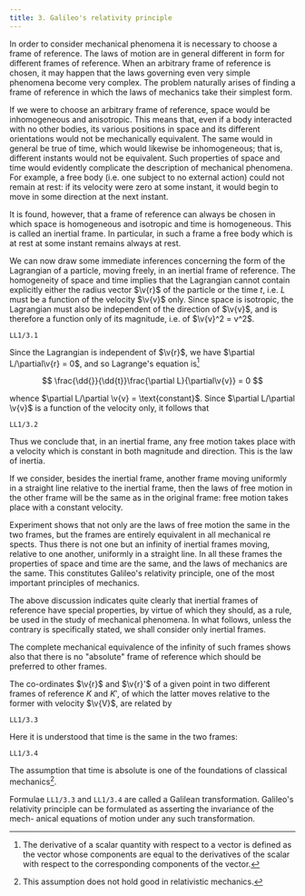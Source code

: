 ```yaml
---
title: 3. Galileo's relativity principle
---
```


In order to consider mechanical phenomena it is necessary to choose a frame of reference. The laws of motion are in general different in form for different frames of reference. When an arbitrary frame of reference is chosen, it may happen that the laws governing even very simple phenomena become very complex. The problem naturally arises of finding a frame of reference in which the laws of mechanics take their simplest form.

If we were to choose an arbitrary frame of reference, space would be inhomogeneous and anisotropic. This means that, even if a body interacted with no other bodies, its various positions in space and its different orientations would not be mechanically equivalent. The same would in general be true of time, which would likewise be inhomogeneous; that is, different instants would not be equivalent. Such properties of space and time would evidently complicate the description of mechanical phenomena. For example, a free body (i.e. one subject to no external action) could not remain at rest: if its velocity were zero at some instant, it would begin to move in some direction at the next instant.

It is found, however, that a frame of reference can always be chosen in which space is homogeneous and isotropic and time is homogeneous. This is called an inertial frame. In particular, in such a frame a free body which is at rest at some instant remains always at rest.

We can now draw some immediate inferences concerning the form of the Lagrangian of a particle, moving freely, in an inertial frame of reference.  The homogeneity of space and time implies that the Lagrangian cannot contain explicitly either the radius vector $\v{r}$ of the particle or the time $t$, i.e. $L$ must be a function of the velocity $\v{v}$ only. Since space is isotropic, the Lagrangian must also be independent of the direction of $\v{v}$, and is therefore a function only of its magnitude, i.e. of $\v{v}^2 = v^2$.

```load
LL1/3.1
```

Since the Lagrangian is independent of $\v{r}$, we have $\partial L/\partial\v{r} = 0$, and so Lagrange's equation is[^1]

$$
\frac{\dd{}}{\dd{t}}\frac{\partial L}{\partial\v{v}} = 0
$$

whence $\partial L/\partial \v{v} = \text{constant}$. Since $\partial L/\partial \v{v}$ is a function of the velocity only, it follows that

```load
LL1/3.2
```

Thus we conclude that, in an inertial frame, any free motion takes place with a velocity which is constant in both magnitude and direction. This is the law of inertia.

If we consider, besides the inertial frame, another frame moving uniformly in a straight line relative to the inertial frame, then the laws of free motion in
the other frame will be the same as in the original frame: free motion takes
place with a constant velocity.

Experiment shows that not only are the laws of free motion the same in the two frames, but the frames are entirely equivalent in all mechanical re spects. Thus there is not one but an infinity of inertial frames moving, relative to one another, uniformly in a straight line. In all these frames the properties of space and time are the same, and the laws of mechanics are the same. This constitutes Galileo's relativity principle, one of the most important principles of mechanics.

The above discussion indicates quite clearly that inertial frames of reference have special properties, by virtue of which they should, as a rule, be used in the study of mechanical phenomena. In what follows, unless the contrary is specifically stated, we shall consider only inertial frames.

The complete mechanical equivalence of the infinity of such frames shows also that there is no "absolute" frame of reference which should be preferred to other frames.

The co-ordinates $\v{r}$ and $\v{r}'$ of a given point in two different frames of reference $K$ and $K'$, of which the latter moves relative to the former with velocity $\v{V}$, are related by

```load
LL1/3.3
```

Here it is understood that time is the same in the two frames:

```load
LL1/3.4
```

The assumption that time is absolute is one of the foundations of classical
mechanics[^2].

Formulae `LL1/3.3` and `LL1/3.4` are called a Galilean transformation. Galileo's
relativity principle can be formulated as asserting the invariance of the mech-
anical equations of motion under any such transformation.


[^1]: The derivative of a scalar quantity with respect to a vector is defined as the vector whose components are equal to the derivatives of the scalar with respect to the corresponding components of the vector.
[^2]: This assumption does not hold good in relativistic mechanics.
